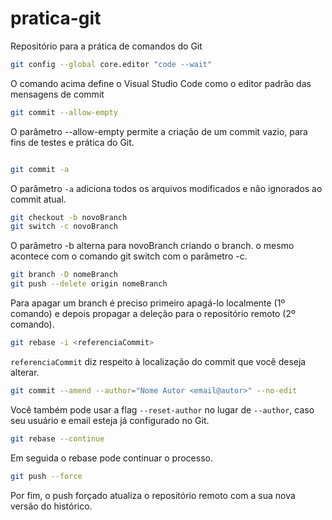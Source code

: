 # pratica-git
Repositório para a prática de comandos do Git
~~~bash
git config --global core.editor "code --wait"
~~~

O comando acima define o Visual Studio Code como o editor padrão das mensagens de commit

~~~bash
git commit --allow-empty
~~~ 

O parâmetro --allow-empty permite a criação de um commit vazio, para fins de testes e prática do Git.

~~~bash 

git commit -a
~~~

O parâmetro `-a` adiciona todos os arquivos modificados e não ignorados ao commit atual.
~~~bash
git checkout -b novoBranch
git switch -c novoBranch 
~~~

O parâmetro -b alterna para novoBranch criando o branch. o mesmo acontece com o comando git switch com o parâmetro -c.

 ~~~bash
git branch -D nomeBranch
git push --delete origin nomeBranch
~~~

Para apagar um branch é preciso primeiro apagá-lo localmente (1º comando) e depois propagar a deleção para o repositório remoto (2º comando).

~~~bash
git rebase -i <referenciaCommit>
~~~

`referenciaCommit` diz respeito à localização do commit que você deseja alterar.

~~~bash
git commit --amend --author="Nome Autor <email@autor>" --no-edit 
~~~

Você também pode usar a flag `--reset-author` no lugar de `--author`, caso seu usuário e email esteja já configurado no Git.

~~~bash
git rebase --continue
~~~

Em seguida o rebase pode continuar o processo.

~~~bash
git push --force
~~~

Por fim, o push forçado atualiza o repositório remoto com a sua nova versão do histórico.